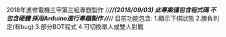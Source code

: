 2018年進修電機三甲第三組專題製作
//***************************************************//(2018/09/03)
此專案僅包含程式碼
不包含硬體
採用Arduino進行專題製作
//***************************************************//
目前功能包含:
1.顯示下棋狀態
2.勝負判定(有bug)
3.部分BOT程式
4.可切換單人或雙人對戰
